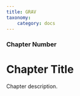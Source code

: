 ```yaml
---
title: GRAV
taxonomy:
    category: docs
---
```


### Chapter Number

# Chapter Title

Chapter description.